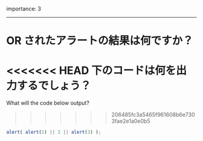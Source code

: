 importance: 3

---

# OR されたアラートの結果は何ですか？

<<<<<<< HEAD
下のコードは何を出力するでしょう？
=======
What will the code below output?
>>>>>>> 206485fc3a5465f961608b6e7303fae2e1a0e0b5

```js
alert( alert(1) || 2 || alert(3) );
```
